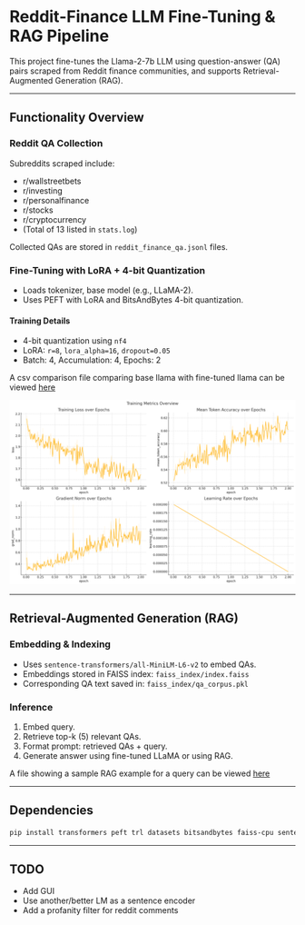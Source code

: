 # Reddit-Finance LLM Fine-Tuning & RAG Pipeline

This project fine-tunes the Llama-2-7b LLM using question-answer (QA) pairs scraped from Reddit finance communities, and supports Retrieval-Augmented Generation (RAG).

---

## Functionality Overview

### Reddit QA Collection
Subreddits scraped include:
- r/wallstreetbets
- r/investing
- r/personalfinance
- r/stocks
- r/cryptocurrency
- (Total of 13 listed in `stats.log`)

Collected QAs are stored in `reddit_finance_qa.jsonl` files.


### Fine-Tuning with LoRA + 4-bit Quantization

- Loads tokenizer, base model (e.g., LLaMA-2).
- Uses PEFT with LoRA and BitsAndBytes 4-bit quantization.

#### Training Details
- 4-bit quantization using `nf4`
- LoRA: `r=8`, `lora_alpha=16`, `dropout=0.05`
- Batch: 4, Accumulation: 4, Epochs: 2

A csv comparison file comparing base llama with fine-tuned llama can be viewed [here](./comparison.csv)

![Train metrics](./images/train.png)

---

## Retrieval-Augmented Generation (RAG)

### Embedding & Indexing
- Uses `sentence-transformers/all-MiniLM-L6-v2` to embed QAs.
- Embeddings stored in FAISS index: `faiss_index/index.faiss`
- Corresponding QA text saved in: `faiss_index/qa_corpus.pkl`

### Inference
1. Embed query.
2. Retrieve top-k (5) relevant QAs.
3. Format prompt: retrieved QAs + query.
4. Generate answer using fine-tuned LLaMA or using RAG.

A file showing a sample RAG example for a query can be viewed [here](./sampleRAGexample.log)

---


## Dependencies

```bash
pip install transformers peft trl datasets bitsandbytes faiss-cpu sentence-transformers
```

---

## TODO
- Add GUI
- Use another/better LM as a sentence encoder
- Add a profanity filter for reddit comments
